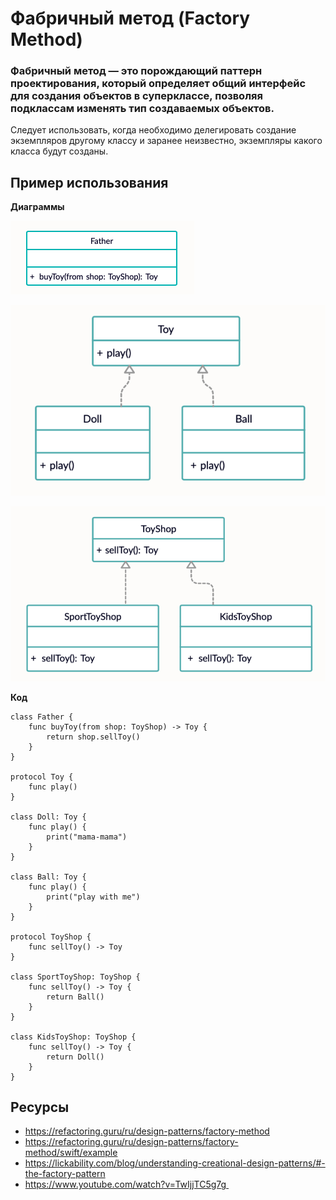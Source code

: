 # **Фабричный метод (Factory Method)**


### **Фабричный метод** — это порождающий паттерн проектирования, который определяет общий интерфейс для создания объектов в суперклассе, позволяя подклассам изменять тип создаваемых объектов.

Следует использовать, когда необходимо делегировать создание экземпляров другому классу и заранее неизвестно, экземпляры какого класса будут созданы.


## Пример использования


**Диаграммы**

![Father](fm_image1.png)

![Toy](fm_image2.png)

![ToyShop](fm_image3.png)


**Код**

```
class Father {
    func buyToy(from shop: ToyShop) -> Toy {
        return shop.sellToy()
    }
}

protocol Toy {
    func play()
}

class Doll: Toy {
    func play() {
        print("mama-mama")
    }
}

class Ball: Toy {
    func play() {
        print("play with me")
    }
}

protocol ToyShop {
    func sellToy() -> Toy
}

class SportToyShop: ToyShop {
    func sellToy() -> Toy {
        return Ball()
    }
}

class KidsToyShop: ToyShop {
    func sellToy() -> Toy {
        return Doll()
    }
}
```

## Ресурсы

* https://refactoring.guru/ru/design-patterns/factory-method
* https://refactoring.guru/ru/design-patterns/factory-method/swift/example
* https://lickability.com/blog/understanding-creational-design-patterns/#-the-factory-pattern
* https://www.youtube.com/watch?v=TwIjjTC5g7g 
 
